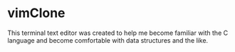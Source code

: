 # vimClone
This terminal text editor was created to help me become familiar with the C language and become comfortable with data structures and the like.
